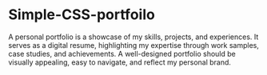 # Simple-CSS-portfoilo
A personal portfolio is a showcase of my skills, projects, and experiences. It serves as a digital resume, highlighting my expertise through work samples, case studies, and achievements. A well-designed portfolio should be visually appealing, easy to navigate, and reflect my personal brand.
